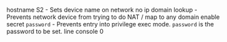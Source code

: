 hostname S2 - Sets device name on network
no ip domain lookup - Prevents network device from trying to do NAT / map to any domain
enable secret `password` - Prevents entry into privilege exec mode. `password` is the password to be set.
line console 0